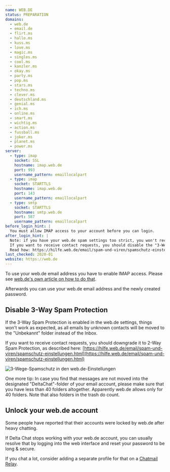 ```yaml
---
name: WEB.DE
status: PREPARATION
domains:
  - web.de
  - email.de
  - flirt.ms
  - hallo.ms
  - kuss.ms
  - love.ms
  - magic.ms
  - singles.ms
  - cool.ms
  - kanzler.ms
  - okay.ms
  - party.ms
  - pop.ms
  - stars.ms
  - techno.ms
  - clever.ms
  - deutschland.ms
  - genial.ms
  - ich.ms
  - online.ms
  - smart.ms
  - wichtig.ms
  - action.ms
  - fussball.ms
  - joker.ms
  - planet.ms
  - power.ms
server:
  - type: imap
    socket: SSL
    hostname: imap.web.de
    port: 993
    username_pattern: emaillocalpart
  - type: imap
    socket: STARTTLS
    hostname: imap.web.de
    port: 143
    username_pattern: emaillocalpart
  - type: smtp
    socket: STARTTLS
    hostname: smtp.web.de
    port: 587
    username_pattern: emaillocalpart
before_login_hint: |
  You must allow IMAP access to your account before you can login.
after_login_hint: |
  Note: if you have your web.de spam settings too strict, you won't receive contact requests from new people.
  If you want to receive contact requests, you should disable the "3-Wege-Spamschutz" in the web.de settings. 
  Read how: https://hilfe.web.de/email/spam-und-viren/spamschutz-einstellungen.html
last_checked: 2020-01
website: https://web.de
---
```


To use your web.de email address you have to enable IMAP access. Please see [web.de's own article on how to do that](https://hilfe.web.de/pop-imap/einschalten.html).

Afterwards you can use your web.de email address and the newly created password.

## Disable 3-Way Spam Protection

If the 3-Way Spam Protection is enabled in the web.de settings, things
won't work as expected, as all emails by unknown contacts will be moved to the
"Unbekannt" folder instead of the Inbox. 

If you want to receive contact requests, you should downgrade it to 2-Way Spam
Protection, as described here:
[https://hilfe.web.de/email/spam-und-viren/spamschutz-einstellungen.html](https://hilfe.web.de/email/spam-und-viren/spamschutz-einstellungen.html)

![3-Wege-Spamschutz in den web.de-Einstellungen](../assets/img/web.de-spam-protection.png)

One more tip: In case you find that messages are not moved into the designated "DeltaChat"-folder of your email account, please make sure that you have less than 40 folders altogether. Apparently web.de allows only for 40 folders. Note that also folders in the trash do count.

## Unlock your web.de account

Some people have reported
that their accounts were locked by web.de
after heavy chatting.

If Delta Chat stops working with your web.de account,
you can usually resolve that by logging into the web interface
and reset your password to be long & secure.

If you chat a lot,
consider adding a separate profile for that
on a [Chatmail Relay](https://chatmail.at/relays).

